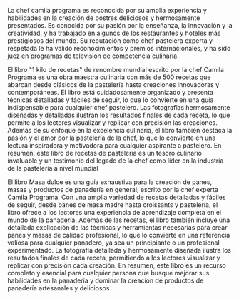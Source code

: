 La chef camila programa es reconocida por su amplia experiencia y habilidades en la creación de postres deliciosos y hermosamente presentados. Es conocida por su pasión por la enseñanza, la innovación y la creatividad, y ha trabajado en algunos de los restaurantes y hoteles más prestigiosos del mundo. Su reputación como chef pastelera experta y respetada le ha valido reconocimientos y premios internacionales, y ha sido juez en programas de televisión de competencia culinaria. 


El libro "1 kilo de recetas" de renombre mundial escrito por la chef Camila Programa es una obra maestra culinaria con más de 500 recetas que abarcan desde clásicos de la pastelería hasta creaciones innovadoras y contemporáneas. El libro está cuidadosamente organizado y presenta técnicas detalladas y fáciles de seguir, lo que lo convierte en una guía indispensable para cualquier chef pastelero. Las fotografías hermosamente diseñadas y detalladas ilustran los resultados finales de cada receta, lo que permite a los lectores visualizar y replicar con precisión las creaciones. Además de su enfoque en la excelencia culinaria, el libro también destaca la pasión y el amor por la pastelería de la chef, lo que lo convierte en una lectura inspiradora y motivadora para cualquier aspirante a pastelero. En resumen, este libro de recetas de pastelería es un tesoro culinario invaluable y un testimonio del legado de la chef como líder en la industria de la pastelería a nivel mundial


El libro Masa dulce es una guía exhaustiva para la creación de panes, masas y productos de panadería en general, escrito por la chef experta Camila Programa. Con una amplia variedad de recetas detalladas y fáciles de seguir, desde panes de masa madre hasta croissants y pastelería, el libro ofrece a los lectores una experiencia de aprendizaje completa en el mundo de la panadería. Además de las recetas, el libro también incluye una detallada explicación de las técnicas y herramientas necesarias para crear panes y masas de calidad profesional, lo que lo convierte en una referencia valiosa para cualquier panadero, ya sea un principiante o un profesional experimentado. La fotografía detallada y hermosamente diseñada ilustra los resultados finales de cada receta, permitiendo a los lectores visualizar y replicar con precisión cada creación. En resumen, este libro es un recurso completo y esencial para cualquier persona que busque mejorar sus habilidades en la panadería y dominar la creación de productos de panadería artesanales y deliciosos


